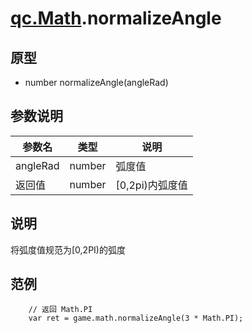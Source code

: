 # [qc.Math](README.md).normalizeAngle

## 原型
* number normalizeAngle(angleRad)

## 参数说明
| 参数名 | 类型 | 说明 |
| ------------- | ------------- | -------------|
| angleRad | number | 弧度值 |
| 返回值 | number | [0,2pi)内弧度值 |

## 说明
 将弧度值规范为[0,2PI)的弧度

## 范例
````
    // 返回 Math.PI
    var ret = game.math.normalizeAngle(3 * Math.PI);
````
